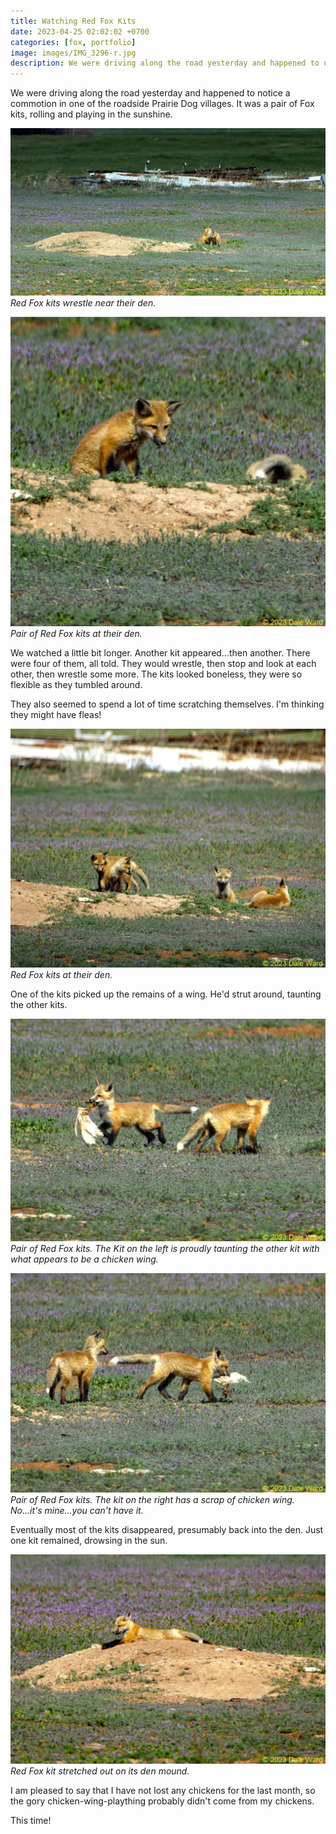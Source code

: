 ```yaml
---
title: Watching Red Fox Kits
date: 2023-04-25 02:02:02 +0700
categories: [fox, portfolio]
image: images/IMG_3296-r.jpg
description: We were driving along the road yesterday and happened to notice a commotion in one of the roadside Prairie Dog villages. It was a pair of Fox kits, rolling and playing in the sunshine. We watched a little bit longer.…
---
```


We were driving along the road yesterday and happened to notice a commotion in one of the roadside Prairie Dog villages. It was a pair of Fox kits, rolling and playing in the sunshine.

![picture](images/IMG_3147-r.jpg)
*Red Fox kits wrestle near their den.*

![picture](images/IMG_3296-r.jpg)
*Pair of Red Fox kits at their den.*

We watched a little bit longer. Another kit appeared...then another. There were four of them, all told. They would wrestle, then stop and look at each other, then wrestle some more. The kits looked boneless, they were so flexible as they tumbled around.

They also seemed to spend a lot of time scratching themselves. I'm thinking they might have fleas!

![picture](images/IMG_3180-r.jpg)
*Red Fox kits at their den.*

One of the kits picked up the remains of a wing. He'd strut around, taunting the other kits.

![picture](images/IMG_3286-r.jpg)
*Pair of Red Fox kits. The Kit on the left is proudly taunting the other kit with what appears to be a chicken wing.*

![picture](images/IMG_3279_01-r.jpg)
*Pair of Red Fox kits. The kit on the right has a scrap of chicken wing. No...it's mine...you can't have it.*

Eventually most of the kits disappeared, presumably back into the den. Just one kit remained, drowsing in the sun.

![picture](images/IMG_3246-r.jpg)
*Red Fox kit stretched out on its den mound.*

I am pleased to say that I have not lost any chickens for the last month, so the gory chicken-wing-plaything probably didn't come from my chickens.

This time!
